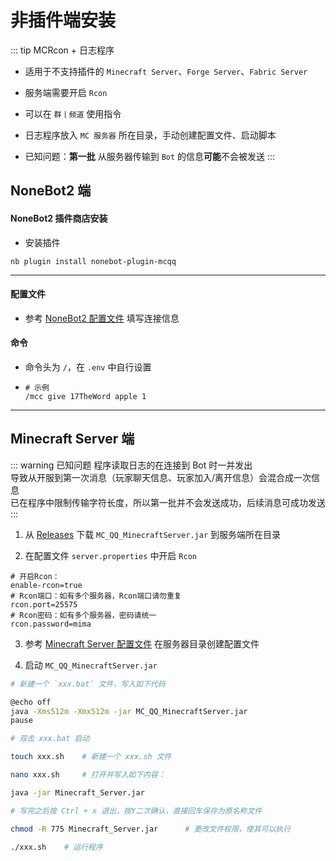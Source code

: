 # 非插件端安装

::: tip MCRcon + 日志程序

- 适用于不支持插件的 `Minecraft Server`、`Forge Server`、`Fabric Server`

- 服务端需要开启 `Rcon`

- 可以在 `群丨频道` 使用指令

- 日志程序放入 `MC 服务器` 所在目录，手动创建配置文件、启动脚本

- 已知问题：**第一批** 从服务器传输到 `Bot` 的信息**可能**不会被发送
  :::

## NoneBot2 端

#### NoneBot2 插件商店安装

- 安装插件

<CodeGroup>
  <CodeGroupItem title="nb">

```shell
nb plugin install nonebot-plugin-mcqq
```

  </CodeGroupItem>
</CodeGroup>

---

#### 配置文件

- 参考 [NoneBot2 配置文件](/mc_qq/config/#nonebot2) 填写连接信息

#### 命令

- 命令头为 `/`，在 `.env` 中自行设置

- ```
  # 示例
  /mcc give 17TheWord apple 1
  ```

---

## Minecraft Server 端

::: warning 已知问题
程序读取日志的在连接到 Bot 时一并发出  
导致从开服到第一次消息（玩家聊天信息、玩家加入/离开信息）会混合成一次信息  
已在程序中限制传输字符长度，所以第一批并不会发送成功，后续消息可成功发送
:::

1. 从 [Releases](https://github.com/17TheWord/nonebot-plugin-mcqq/releases) 下载 `MC_QQ_MinecraftServer.jar` 到服务端所在目录

2. 在配置文件 `server.properties` 中开启 `Rcon`

```properties
# 开启Rcon：
enable-rcon=true
# Rcon端口：如有多个服务器，Rcon端口请勿重复
rcon.port=25575
# Rcon密码：如有多个服务器，密码请统一 
rcon.password=mima
```

3. 参考 [Minecraft Server 配置文件](/mc_qq/config/mcserver#minecraft-server) 在服务器目录创建配置文件

4. 启动 `MC_QQ_MinecraftServer.jar`

<CodeGroup>
  <CodeGroupItem title="Windows">

```bash
# 新建一个 `xxx.bat` 文件，写入如下代码

@echo off
java -Xms512m -Xmx512m -jar MC_QQ_MinecraftServer.jar
pause

# 双击 xxx.bat 启动
```

  </CodeGroupItem>

  <CodeGroupItem title="Linux" active>

```bash
touch xxx.sh    # 新建一个 xxx.sh 文件

nano xxx.sh     # 打开并写入如下内容：

java -jar Minecraft_Server.jar

# 写完之后按 Ctrl + x 退出，按Y二次确认，直接回车保存为原名称文件

chmod -R 775 Minecraft_Server.jar      # 更改文件权限，使其可以执行

./xxx.sh    # 运行程序
```

  </CodeGroupItem>
</CodeGroup>
